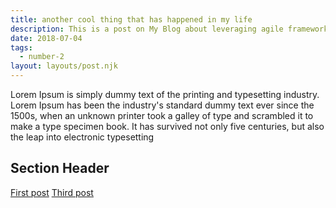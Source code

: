 ```yaml
---
title: another cool thing that has happened in my life
description: This is a post on My Blog about leveraging agile frameworks.
date: 2018-07-04
tags:
  - number-2
layout: layouts/post.njk
---
```

Lorem Ipsum is simply dummy text of the printing and typesetting industry. Lorem Ipsum has been the industry's standard dummy text ever since the 1500s, when an unknown printer took a galley of type and scrambled it to make a type specimen book. It has survived not only five centuries, but also the leap into electronic typesetting
<!-- excerpt -->
## Section Header

<a href="{{ '/posts/firstpost/' | url }}">First post</a>
<a href="{{ '/posts/thirdpost/' | url }}">Third post</a>

